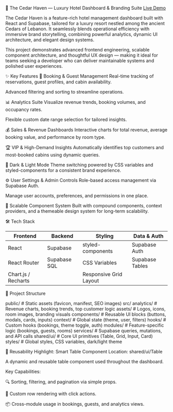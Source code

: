 🏨 The Cedar Haven — Luxury Hotel Dashboard & Branding Suite
[Live Demo](https://the-cedar-haven.vercel.app)

The Cedar Haven is a feature-rich hotel management dashboard built with React and Supabase, tailored for a luxury resort nestled among the ancient Cedars of Lebanon. It seamlessly blends operational efficiency with immersive brand storytelling, combining powerful analytics, dynamic UI architecture, and elegant design systems.

This project demonstrates advanced frontend engineering, scalable component architecture, and thoughtful UX design — making it ideal for teams seeking a developer who can deliver maintainable systems and polished user experiences.

✨ Key Features
📅 Booking & Guest Management
Real-time tracking of reservations, guest profiles, and cabin availability.

Advanced filtering and sorting to streamline operations.

📊 Analytics Suite
Visualize revenue trends, booking volumes, and occupancy rates.

Flexible custom date range selection for tailored insights.

💰 Sales & Revenue Dashboards
Interactive charts for total revenue, average booking value, and performance by room type.

🏆 VIP & High-Demand Insights
Automatically identifies top customers and most-booked cabins using dynamic queries.

🎨 Dark & Light Mode
Theme switching powered by CSS variables and styled-components for a consistent brand experience.

⚙️ User Settings & Admin Controls
Role-based access management via Supabase Auth.

Manage user accounts, preferences, and permissions in one place.

🧱 Scalable Component System
Built with compound components, context providers, and a themeable design system for long-term scalability.

🛠️ Tech Stack

| Frontend            | Backend      | Styling                | Data & Auth     |
| ------------------- | ------------ | ---------------------- | --------------- |
| React               | Supabase     | styled-components      | Supabase Auth   |
| React Router        | Supabase SQL | CSS Variables          | Supabase Tables |
| Chart.js / Recharts |              | Responsive Grid Layout |                 |


 📁 Project Structure
 
public/           # Static assets (favicon, manifest, SEO images)
src/
  analytics/      # Revenue charts, booking trends, top customer logic
  assets/         # Logos, icons, room images, branding visuals
  components/     # Reusable UI blocks (buttons, modals, cards, inputs)
  context/        # Global state (theme, user, filters)
  hooks/          # Custom hooks (bookings, theme toggle, auth)
  modules/        # Feature-specific logic (bookings, guests, rooms)
  services/       # Supabase queries, mutations, and API calls
  shared/ui/      # Core UI primitives (Table, Grid, Input, Card)
  styles/         # Global styles, CSS variables, dark/light theme


🔁 Reusability Highlight: Smart Table Component
Location: shared/ui/Table

A dynamic and reusable table component used throughout the dashboard.

Key Capabilities:

🔍 Sorting, filtering, and pagination via simple props.

🎯 Custom row rendering with click actions.

📦 Cross-module usage in bookings, guests, and analytics views.
